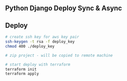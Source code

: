 ## Python Django Deploy Sync & Async

## Deploy

```bash
# create ssh key for aws key pair
ssh-keygen -t rsa -f deploy_key
chmod 400 ./deploy_key

# zip project - will be copied to remote machine

# start deploy with terraform
terraform init
terraform apply
```